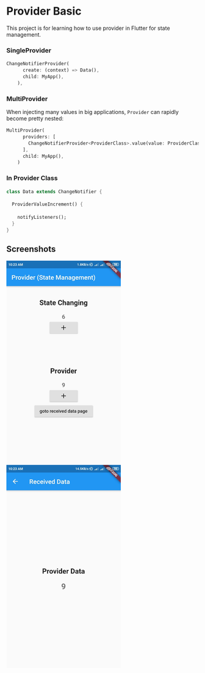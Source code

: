 # Provider Basic

This project is for learning how to use provider in Flutter for state management.

### SingleProvider

```dart
ChangeNotifierProvider(
      create: (context) => Data(),
      child: MyApp(),
    ),
```

### MultiProvider

When injecting many values in big applications, `Provider` can rapidly become
pretty nested:

```dart
MultiProvider(
      providers: [
        ChangeNotifierProvider<ProviderClass>.value(value: ProviderClass())
      ],
      child: MyApp(),
    )
```

### In Provider Class

```dart
class Data extends ChangeNotifier {

  ProviderValueIncrement() {
   
    notifyListeners();
  }
}
```
 
## Screenshots
<img src="screenshots/one.jpg" width="300"> &nbsp;&nbsp;&nbsp;&nbsp;&nbsp;&nbsp;&nbsp;&nbsp;&nbsp;&nbsp; <img src="screenshots/two.jpg" 
width="300">
